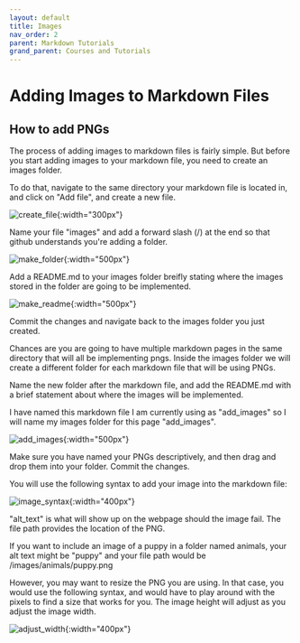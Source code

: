 ```yaml
---
layout: default
title: Images
nav_order: 2
parent: Markdown Tutorials
grand_parent: Courses and Tutorials
---
```


# Adding Images to Markdown Files

## How to add PNGs
The process of adding images to markdown files is fairly simple. But before you start adding images to your markdown file, you need to create an images folder. 

To do that, navigate to the same directory your markdown file is located in, and click on "Add file", and create a new file.

![create_file](/images/add_images/new_file.png){:width="300px"}

Name your file "images" and add a forward slash (/) at the end so that github understands you're adding a folder.

![make_folder](/images/add_images/make_folder.png){:width="500px"}

Add a README.md to your images folder breifly stating where the images stored in the folder are going to be implemented. 

![make_readme](/images/add_images/make_readme.png){:width="500px"}

Commit the changes and navigate back to the images folder you just created.

Chances are you are going to have multiple markdown pages in the same directory that will all be implementing pngs. Inside the images folder we will create a different folder for each markdown file that will be using PNGs. 

Name the new folder after the markdown file, and add the README.md with a brief statement about where the images will be implemented.

I have named this markdown file I am currently using as "add_images" so I will name my images folder for this page "add_images".

![add_images](/images/add_images/add_images.png){:width="500px"}

Make sure you have named your PNGs descriptively, and then drag and drop them into your folder. Commit the changes.

You will use the following syntax to add your image into the markdown file:

![image_syntax](/images/add_images/image_syntax.png){:width="400px"}

"alt_text" is what will show up on the webpage should the image fail. The file path provides the location of the PNG. 

If you want to include an image of a puppy in a folder named animals, your alt text might be "puppy" and your file path would be /images/animals/puppy.png

However, you may want to resize the PNG you are using. In that case, you would use the following syntax, and would have to play around with the pixels to find a size that works for you. The image height will adjust as you adjust the image width.

![adjust_width](/images/add_images/adjust_width.png){:width="400px"}

